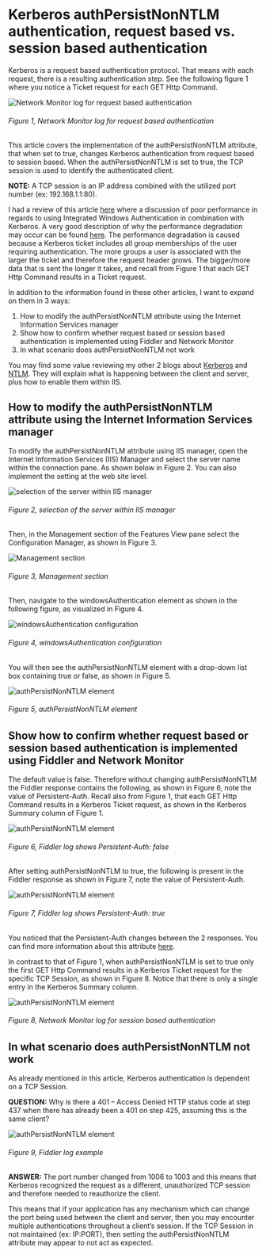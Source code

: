 # Kerberos authPersistNonNTLM authentication, request based vs. session based authentication

Kerberos is a request based authentication protocol.  That means with each request, there is a resulting authentication step.  See the following figure 1 where you notice a Ticket request for each GET Http Command.

![Network Monitor log for request based authentication][FIGURE1]
###### Figure 1, Network Monitor log for request based authentication

This article covers the implementation of the authPersistNonNTLM attribute, that when set to true, changes Kerberos authentication from request based to session based.  When the authPersistNonNTLM is set to true, the TCP session is used  to identify the authenticated client.

**NOTE:** A TCP session is an IP address combined with the utilized port number (ex: 192.168.1.1:80).

I had a review of this article [here][LINK1] where a discussion of poor performance in regards to using Integrated Windows Authentication in combination with Kerberos.  A very good description of why the performance degradation may occur can be found [here][LINK2].  The performance degradation is caused because a Kerberos ticket includes all group memberships of the user requiring authentication.  The more groups a user is associated with the larger the ticket and therefore the request header grows.  The bigger/more data that is sent the longer it takes, and recall from Figure 1 that each GET Http Command results in a Ticket request.

In addition to the information found in these other articles, I want to expand on them in 3 ways:
1. How to modify the authPersistNonNTLM attribute using the Internet Information Services manager
2. Show how to confirm whether request based or session based authentication is implemented using Fiddler and Network Monitor
3. In what scenario does authPersistNonNTLM not work

You may find some value reviewing my other 2 blogs about [Kerberos][LINK3] and [NTLM][LINK4].  They will explain what is happening between the client and server, plus how to enable them within IIS.

## How to modify the authPersistNonNTLM attribute using the Internet Information Services manager

To modify the authPersistNonNTLM attribute using IIS manager, open the Internet Information Services (IIS) Manager and select the server name within the connection pane.  As shown below in Figure 2.  You can also implement the setting at the web site level. 

![selection of the server within IIS manager][FIGURE2]
###### Figure 2, selection of the server within IIS manager

Then, in the Management section of the Features View pane select the Configuration Manager, as shown in Figure 3.

![Management section][FIGURE3]
###### Figure 3, Management section

Then, navigate to the windowsAuthentication element as shown in the following figure, as visualized in Figure 4.

![windowsAuthentication configuration][FIGURE4]
###### Figure 4, windowsAuthentication configuration

You will then see the authPersistNonNTLM element with a drop-down list box containing true or false, as shown in Figure 5.

![authPersistNonNTLM element][FIGURE5]
###### Figure 5, authPersistNonNTLM element

## Show how to confirm whether request based or session based authentication is implemented using Fiddler and Network Monitor

The default value is false. Therefore without changing authPersistNonNTLM the Fiddler response contains the following, as shown in Figure 6, note the value of Persistent-Auth.  Recall also from Figure 1, that each GET Http Command results in a Kerberos Ticket request, as shown in the Kerberos Summary column of Figure 1.

![authPersistNonNTLM element][FIGURE6]
###### Figure 6, Fiddler log shows Persistent-Auth: false

After setting authPersistNonNTLM to true, the following is present in the Fiddler response as shown in Figure 7, note the value of Persistent-Auth.

![authPersistNonNTLM element][FIGURE7]
###### Figure 7, Fiddler log shows Persistent-Auth: true

You noticed that the Persistent-Auth changes between the 2 responses.  You can find more information about this attribute [here][LINK5].

In contrast to that of Figure 1, when authPersistNonNTLM is set to true only the first GET Http Command results in a Kerberos Ticket request for the specific TCP Session, as shown in Figure 8. Notice that there is only a single entry in the Kerberos Summary column.

![authPersistNonNTLM element][FIGURE8]
###### Figure 8, Network Monitor log for session based authentication

## In what scenario does authPersistNonNTLM not work
As already mentioned in this article, Kerberos authentication is dependent on a TCP Session. 

**QUESTION:** Why is there a 401 – Access Denied HTTP status code at step 437 when there has already been a 401 on step 425, assuming this is the same client?

![authPersistNonNTLM element][FIGURE9]
###### Figure 9, Fiddler log example

**ANSWER:** The port number changed from 1006 to 1003 and this means that Kerberos recognized the request as a different, unauthorized TCP session and therefore needed to reauthorize the client.

This means that if your application has any mechanism which can change the port being used between the client and server, then you may encounter multiple authentications throughout a client’s session.  If the TCP Session in not maintained (ex: IP:PORT), then setting the authPersistNonNTLM attribute may appear to not act as expected.

[FIGURE1]: ../images/2011/msdn-0022.png "Figure 1, Network Monitor log for request based authentication"
[FIGURE2]: ../images/2011/msdn-0023.png "Figure 2, selection of the server within IIS manager"
[FIGURE3]: ../images/2011/msdn-0024.png "Figure 3, Management section"
[FIGURE4]: ../images/2011/msdn-0025.png "Figure 4, Management section"
[FIGURE5]: ../images/2011/msdn-0026.png "Figure 5, authPersistNonNTLM element"
[FIGURE6]: ../images/2011/msdn-0027.png "Figure 6, Fiddler log shows Persistent-Auth: false"
[FIGURE7]: ../images/2011/msdn-0028.png "Figure 7, Fiddler log shows Persistent-Auth: true"
[FIGURE8]: ../images/2011/msdn-0029.png "Figure 8, Network Monitor log for session based authentication"
[FIGURE9]: ../images/2011/msdn-0030.png "Figure 9, Fiddler log example"

[LINK1]: http://support.microsoft.com/kb/954873
[LINK2]: http://blogs.iis.net/thomad/archive/2009/10/23/kerberos-authentication-issues.aspx
[LINK3]: 2011-08-integrated-windows-authentication-with-negotiate.md
[LINK4]: 2011-08-integrated-windows-authentication-with-ntlm.md
[LINK5]: http://msdn.microsoft.com/en-us/library/dd341152(PROT.10).aspx

